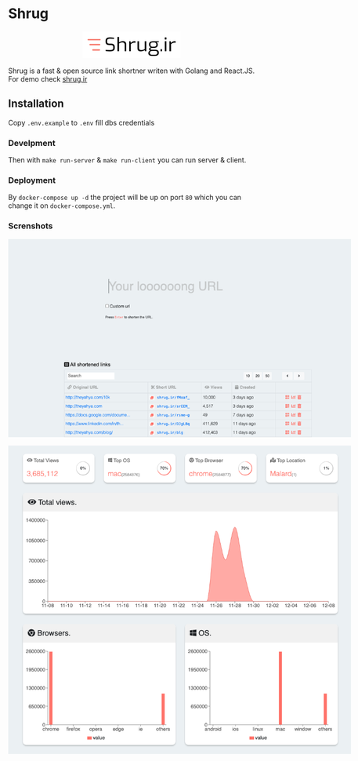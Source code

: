 # Shrug
<p align="center">
<a href="http://shrug.ir"><img src="./client/public/images/shrug-ir.png" alt="shrug.ir"/></a>
</p>

Shrug is a fast & open source link shortner writen with Golang and React.JS. For demo check [shrug.ir](http://shrug.ir)

## Installation

Copy `.env.example` to `.env` fill dbs credentials

### Develpment
Then with `make run-server` & `make run-client` you can run server & client.

### Deployment
By `docker-compose up -d` the project will be up on port `80` which you can change it on `docker-compose.yml`.

### Screnshots
<p align="center">
<img style="max-width:700px; display: block;" src="./screenshots/1.png" alt="shrug.ir"/>
<br/>
<img style="max-width:700px; display: block;" src="./screenshots/2.png" alt="shrug.ir"/>
</p> 
